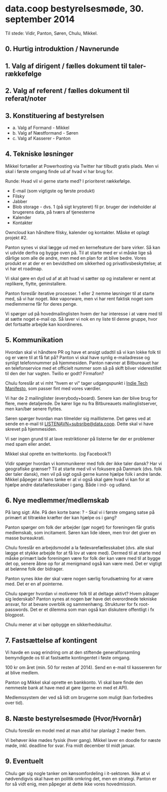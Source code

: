 # data.coop bestyrelsesmøde, 30. september 2014

Til stede: Vidir, Panton, Søren, Chulu, Mikkel.

## 0. Hurtig introduktion / Navnerunde

## 1. Valg af dirigent / fælles dokument til taler-rækkefølge

## 2. Valg af referent / fælles dokument til referat/noter

## 3. Konstituering af bestyrelsen

 * a. Valg af Formand - Mikkel
 * b. Valg af Næstformand - Søren
 * c. Valg af Kasserer - Panton

## 4. Tekniske løsninger

Mikkel fortæller at Powerhosting via Twitter har tilbudt gratis plads. Men vi skal i første omgang finde ud af hvad vi har brug for.

Runde: Hvad vil vi gerne starte med? I prioriteret rækkefølge.

 * E-mail (som vigtigste og første produkt)
 * Filsky
 * Jabber
 * Blob storage - dvs. 1 (på sigt krypteret) fil pr. bruger der indeholder al brugerens data, på tværs af tjenesterne
 * Kalender
 * Kontakter
 
Owncloud kan håndtere filsky, kalender og kontakter. Måske et oplagt projekt #2.

Panton synes vi skal lægge ud med en kernefeature der bare virker. Så kan vi udvide derfra og bygge oven på. Til at starte med er vi måske lige så dårlige som alle de andre, men med en plan for at blive bedre. Vores produkt er at der er en bevidsthed om sikkerhed og privatlivsbeskyttelse; at vi har et roadmap.

Vi skal gøre en dyd ud af at alt hvad vi sætter op og installerer er nemt at replikere, flytte, geninstallere.

Panton foreslår iterative processer. 1 eller 2 nemme løsninger til at starte med, så vi har noget. Ikke vaporware, men vi har rent faktisk noget som medlemmerne får for deres penge.

Vi spørger ud på hovedmailinglisten hvem der har interesse i at være med til at sætte noget e-mail op. Så laver vi nok en ny liste til denne gruppe, hvor det fortsatte arbejde kan koordineres.

## 5. Kommunikation

Hvordan skal vi håndtere PR og have et ansigt udadtil så vi kan lokke folk til og er være til at få fat på? Panton vi skal have synlig e-mailadresse og synligt telefonnummer på hjemmesiden. Panton nævner at Bitbureauet har en telefonservice med et officielt nummer som så på skift bliver viderestillet til den der har vagten. Twilio er godt? Firmafon?

Chulu foreslår at vi mht "hvem er vi" tager udgangspunkt i [Indie Tech Manifesto](https://ind.ie/about/manifesto/), som passer fint med vores værdier.

Vi har de 2 mailinglister (everybody+board). Senere kan der blive brug for flere, mere detaljerede. De kører lige nu fra Bitbureauets mailinglistserver, men kan/bør senere flyttes.

Søren spørger hvordan man tilmelder sig maillisterne. Det gøres ved at sende en e-mail til LISTENAVN+subsribe@data.coop. Dette skal vi have skrevet på hjemmesiden.

Vi ser ingen grund til at lave restriktioner på listerne før der er problemer med spam eller andet.

Mikkel skal oprette en twitterkonto. (og Facebook?)

Vidir spørger hvordan vi kommunikerer med folk der ikke taler dansk? Har vi geografiske grænser? Til at starte med vil vi fokusere på Danmark (dvs. folk der taler dansk), men vil på sigt også gerne kunne hjælpe folk i andre lande. Mikkel påpeger at hans tanke er at vi også skal gøre hvad vi kan for at hjælpe andre datafællesskaber i gang. Både i ind- og udland.

## 6. Nye medlemmer/medlemskab

På lang sigt: Alle. På den korte bane: ? - Skal vi i første omgang satse på primært at tiltrække kræfter der kan hjælpe os i gang?

Panton spørger om folk der arbejder (gør noget) for foreningen får gratis medlemskab, som incitament. Søren kan lide ideen, men tror det giver en masse bureaukrati.

Chulu foreslår en arbejdsmodel a la fødevarefællesskabet (dvs. alle skal lægge et stykke arbejde for at få lov at være med). Dermed til at starte med måske primært lade foreningen være for folk der kan være med til at bygge det op, senere åbne op for at menigmand også kan være med. Det er vigtigt at belønne folk der bidrager.

Panton synes ikke der skal være nogen særlig forudsætning for at være med. Det er en af pointerne.

Chulu spørger hvordan vi motiverer folk til at deltage aktivt? Hvem påtager sig lederskab? Panton synes at nogen bør have det overordnede tekniske ansvar, for at bevare overblik og sammenhæng. Strukturer for fx root-passwords. Det er et dilemma som man også kan diskutere offentligt i fx blogpost.

Chulu mener at vi bør opbygge en sikkerhedskultur.

## 7. Fastsættelse af kontingent

Vi havde en svag erindring om at den stiftende generalforsamling bemyndigede os til at fastsætte kontingentet i føste omgang.

100 kr om året (min. 50 for resten af 2014). Send en e-mail til kassereren for at blive medlem.

Panton og Mikkel skal oprette en bankkonto. Vi skal bare finde den nemmeste bank at have med at gøre (gerne en med et API).

Medlemssystem der ved så lidt om brugerne som muligt (kan forbedres over tid).

## 8. Næste bestyrelsesmøde (Hvor/Hvornår)

Chulu foreslår en model med at man altid har planlagt 2 møder frem.

Vi behøver ikke mødes fysisk (hver gang). Mikkel laver en doodle for næste møde, inkl. deadline for svar. Fra midt december til midt januar.

## 9. Eventuelt

Chulu gør sig nogle tanker om kønsomfordeling i it-sektoren. Ikke at vi nødvendigvis skal have en politik omkring det, men en strategi. Panton er for så vidt enig, men påpeger at dette ikke vores hovedmission.
